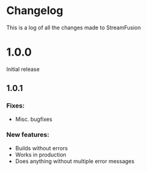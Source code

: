 # Changelog

This is a log of all the changes made to StreamFusion

# 1.0.0

Initial release

## 1.0.1

### Fixes:
* Misc. bugfixes

### New features:
* Builds without errors
* Works in production
* Does anything without multiple error messages
